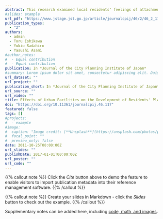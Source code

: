 ```yaml
---
abstract: This research examined local residents' feelings of attachment to urban facilities and to the city, through an on-site questionnaire survey. Three groups of residents were identified in terms of their levels of attachment to the city. One group had a relatively low attachment, and the other two groups had a higher attachment but differed in the degrees of sense of belonging and desire for permanence. Detailed analyses of the characteristics of these three groups showed that the feeling of attachment to the city was related to the feeling of attachment to urban facilities and the attributes of residents. These results suggest the possibility of enhancing residents' place attachment through the practice of urban planning, for example, providing ideas for the construction and maintenance of urban facilities.
#slides: example
url_pdf: "https://www.jstage.jst.go.jp/article/journalcpij/46/2/46_2_117/_pdf/-char/en"
publication_types:
  - "2"
authors:
  - admin
  - Toru Ishikawa
  - Yukio Sadahiro
  - Yasushi Asami
#author_notes:
#  - Equal contribution
#  - Equal contribution
publication: In *Journal of the City Planning Institute of Japan*
#summary: Lorem ipsum dolor sit amet, consectetur adipiscing elit. Duis posuere tellus ac convallis placerat. Proin tincidunt magna sed ex sollicitudin condimentum.
url_dataset: ""
url_project: ""
publication_short: In *Journal of the City Planning Institute of Japan*
url_source: ""
url_video: ""
title: Effects of Urban Facilities on the Development of Residents' Place Attachment
doi: "https://doi.org/10.11361/journalcpij.46.117"
featured: false
tags: []
#projects:
#  - example
#image:
#  caption: "Image credit: [**Unsplash**](https://unsplash.com/photos/pLCdAaMFLTE)"
#  focal_point: ""
#  preview_only: false
date: 2011-10-25T00:00:00Z
url_slides: ""
publishDate: 2017-01-01T00:00:00Z
url_poster: ""
url_code: ""
---
```

{{% callout note %}}
Click the *Cite* button above to demo the feature to enable visitors to import publication metadata into their reference management software.
{{% /callout %}}

{{% callout note %}}
Create your slides in Markdown - click the *Slides* button to check out the example.
{{% /callout %}}

Supplementary notes can be added here, including [code, math, and images](https://wowchemy.com/docs/writing-markdown-latex/).
